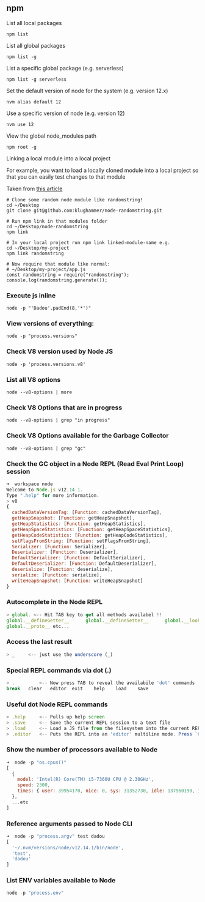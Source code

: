 ## npm

List all local packages

```
npm list
```

List all global packages

```
npm list -g
```

List a specific global package (e.g. serverless)

```
npm list -g serverless
```

Set the default version of node for the system (e.g. version 12.x)

```
nvm alias default 12
```

Use a specific version of node (e.g. version 12)

```
nvm use 12
```

View the global node_modules path

```
npm root -g
```

Linking a local module into a local project

For example, you want to load a locally cloned module into a local project so that you can easily test changes to that module

Taken from [this article](https://medium.com/@alexishevia/the-magic-behind-npm-link-d94dcb3a81af)

```
# Clone some random node module like randomstring!
cd ~/Desktop
git clone git@github.com:klughammer/node-randomstring.git

# Run npm link in that modules folder
cd ~/Desktop/node-randomstring
npm link

# In your local project run npm link linked-module-name e.g.
cd ~/Desktop/my-project
npm link randomstring

# Now require that module like normal:
# ~/Desktop/my-project/app.js
const randomstring = require("randomstring");
console.log(randomstring.generate());
```

### Execute js inline

`node -p "'Dadou'.padEnd(8,'*')"`

### View versions of everything:

`node -p "process.versions"`

### Check V8 version used by Node JS

`node -p 'process.versions.v8'`

### List all V8 options

`node --v8-options | more`

### Check V8 Options that are in progress

`node --v8-options | grep "in progress"`

### Check V8 Options available for the Garbage Collector

`node --v8-options | grep "gc"`

### Check the GC object in a Node REPL (Read Eval Print Loop) session

```js
➜  workspace node
Welcome to Node.js v12.14.1.
Type ".help" for more information.
> v8
{
  cachedDataVersionTag: [Function: cachedDataVersionTag],
  getHeapSnapshot: [Function: getHeapSnapshot],
  getHeapStatistics: [Function: getHeapStatistics],
  getHeapSpaceStatistics: [Function: getHeapSpaceStatistics],
  getHeapCodeStatistics: [Function: getHeapCodeStatistics],
  setFlagsFromString: [Function: setFlagsFromString],
  Serializer: [Function: Serializer],
  Deserializer: [Function: Deserializer],
  DefaultSerializer: [Function: DefaultSerializer],
  DefaultDeserializer: [Function: DefaultDeserializer],
  deserialize: [Function: deserialize],
  serialize: [Function: serialize],
  writeHeapSnapshot: [Function: writeHeapSnapshot]
}
```

### Autocomplete in the Node REPL

```js
> global. <-- Hit TAB key to get all methods availabel !!
global.__defineGetter__      global.__defineSetter__      global.__lookupGetter__      global.__lookupSetter__
global.__proto__ etc...
```

### Access the last result

```js
> _     <-- just use the underscore (_)
```

### Special REPL commands via dot (.)

```js
> . 		<-- Now press TAB to reveal the availabile 'dot' commands
break   clear   editor  exit    help    load    save
```

### Useful dot Node REPL commands

```js
> .help 	<-- Pulls up help screen
> .save 	<-- Save the current REPL session to a text file
> .load 	<-- Load a JS file from the filesystem into the current REPL session
> .editor 	<-- Puts the REPL into an 'editor' multiline mode. Press `CTL + D `when done.
```

### Show the number of processors available to Node

```js
➜  node -p "os.cpus()"
[
  {
    model: 'Intel(R) Core(TM) i5-7360U CPU @ 2.30GHz',
    speed: 2300,
    times: { user: 39954170, nice: 0, sys: 31352730, idle: 137960190, irq: 0 }
  },
  ...etc
]
```

### Reference arguments passed to Node CLI

```js
➜  node -p "process.argv" test dadou
[
  '~/.nvm/versions/node/v12.14.1/bin/node',
  'test',
  'dadou'
]
```

### List ENV variables available to Node

```js
node -p "process.env"
```